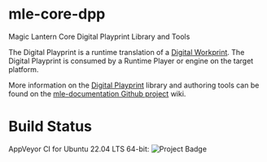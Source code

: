 # mle-core-dpp
Magic Lantern Core Digital Playprint Library and Tools

The Digital Playprint is a runtime translation of a [Digital Workprint](https://github.com/magic-lantern-studio/mle-documentation/wiki/Digital-Workprint). The Digital Playprint is consumed by a Runtime Player or engine on the target platform.

More information on the [Digital Playprint](https://github.com/magic-lantern-studio/mle-documentation/wiki/Digital-Playprint) library and authoring tools can be found on the [mle-documentation Github project](https://github.com/magic-lantern-studio/mle-documentation) wiki.

# Build Status
AppVeyor CI for Ubuntu 22.04 LTS 64-bit: <img src="https://ci.appveyor.com/api/projects/status/hafv6cyeb8i8k8t5?svg=true" alt="Project Badge">
